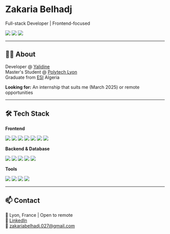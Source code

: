 # Zakaria Belhadj

Full-stack Developer | Frontend-focused

<p>
  <a href="https://linkedin.com/in/zakaria-belhadj-28442b20a"><img src="https://img.shields.io/badge/-LinkedIn-0A66C2?style=for-the-badge&logo=linkedin&logoColor=white"/></a>
  <a href="mailto:zakariabelhadj.027@gmail.com"><img src="https://img.shields.io/badge/-Email-EA4335?style=for-the-badge&logo=gmail&logoColor=white"/></a>
  <img src="https://komarev.com/ghpvc/?username=ZACK2613111&color=0A66C2&style=for-the-badge"/>
</p>

---

## 👨‍💻 About

Developer @ [Yalidine](https://yalidine.com)  
Master's Student @ [Polytech Lyon](https://polytech.univ-lyon1.fr/)  
Graduate from [ESI](https://esi.dz) Algeria

**Looking for:** An internship that suits me (March 2025) or remote opportunities

---

## 🛠️ Tech Stack

**Frontend**

<p>
  <img src="https://img.shields.io/badge/Angular-DD0031?style=for-the-badge&logo=angular&logoColor=white"/>
  <img src="https://img.shields.io/badge/React-20232A?style=for-the-badge&logo=react&logoColor=61DAFB"/>
  <img src="https://img.shields.io/badge/Next.js-000000?style=for-the-badge&logo=next.js&logoColor=white"/>
  <img src="https://img.shields.io/badge/TypeScript-3178C6?style=for-the-badge&logo=typescript&logoColor=white"/>
  <img src="https://img.shields.io/badge/JavaScript-F7DF1E?style=for-the-badge&logo=javascript&logoColor=black"/>
  <img src="https://img.shields.io/badge/TailwindCSS-06B6D4?style=for-the-badge&logo=tailwindcss&logoColor=white"/>
  <img src="https://img.shields.io/badge/Redux-764ABC?style=for-the-badge&logo=redux&logoColor=white"/>
</p>

**Backend & Database**

<p>
  <img src="https://img.shields.io/badge/NestJS-E0234E?style=for-the-badge&logo=nestjs&logoColor=white"/>
  <img src="https://img.shields.io/badge/Node.js-339933?style=for-the-badge&logo=node.js&logoColor=white"/>
  <img src="https://img.shields.io/badge/Python-3776AB?style=for-the-badge&logo=python&logoColor=white"/>
  <img src="https://img.shields.io/badge/PostgreSQL-4169E1?style=for-the-badge&logo=postgresql&logoColor=white"/>
  <img src="https://img.shields.io/badge/MongoDB-47A248?style=for-the-badge&logo=mongodb&logoColor=white"/>
</p>

**Tools**

<p>
  <img src="https://img.shields.io/badge/Git-F05032?style=for-the-badge&logo=git&logoColor=white"/>
  <img src="https://img.shields.io/badge/Docker-2496ED?style=for-the-badge&logo=docker&logoColor=white"/>
  <img src="https://img.shields.io/badge/Figma-F24E1E?style=for-the-badge&logo=figma&logoColor=white"/>
  <img src="https://img.shields.io/badge/Webpack-8DD6F9?style=for-the-badge&logo=webpack&logoColor=black"/>
</p>

---

## 📫 Contact

📍 Lyon, France | Open to remote  
💼 [LinkedIn](https://linkedin.com/in/zakaria-belhadj-28442b20a)  
📧 zakariabelhadj.027@gmail.com

